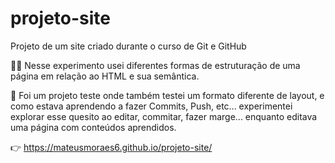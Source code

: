 # projeto-site
 Projeto de um site criado durante o curso de Git e GitHub
 
👨‍💻 Nesse experimento usei diferentes formas de estruturação de uma página em relação ao HTML e sua semântica.

🙌 Foi um projeto teste onde também testei um formato diferente de layout, e como estava aprendendo a fazer Commits, Push, etc... experimentei explorar esse quesito ao editar, commitar, fazer marge... enquanto editava uma página com conteúdos aprendidos.

👉 https://mateusmoraes6.github.io/projeto-site/
